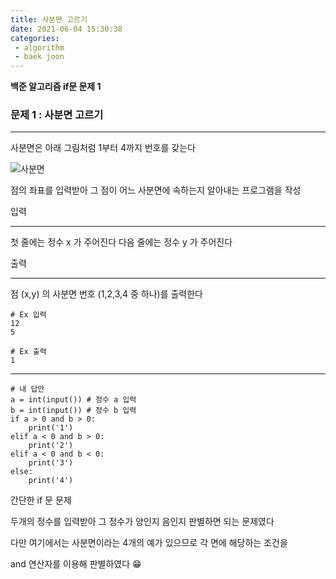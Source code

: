 ```yaml
---
title: 사분면 고르기
date: 2021-06-04 15:30:38
categories: 
 - algorithm
 - baek joon
---
```

**백준 알고리즘 if문 문제 1**

### 문제 1 : 사분면 고르기  
___
사분면은 아래 그림처럼 1부터 4까지 번호를 갖는다  

![사분면](https://user-images.githubusercontent.com/84296244/120756484-4329d980-c54a-11eb-8c40-8ddec8654746.PNG)

점의 좌표를 입력받아 그 점이 어느 사분면에 속하는지 알아내는 프로그램을 작성

입력  
___
첫 줄에는 정수 x 가 주어진다
다음 줄에는 정수 y 가 주어진다  

출력  
___
점 (x,y) 의 사분면 번호 (1,2,3,4 중 하나)를 출력한다

```                             
# Ex 입력         
12
5
```

```
# Ex 출력
1
```
___
```
# 내 답안
a = int(input()) # 정수 a 입력 
b = int(input()) # 정수 b 입력 
if a > 0 and b > 0:
    print('1')
elif a < 0 and b > 0:
    print('2')
elif a < 0 and b < 0:
    print('3')
else:
    print('4')
```

간단한 if 문 문제

두개의 정수를 입력받아 그 정수가 양인지 음인지 판별하면 되는 문제였다  

다만 여기에서는 사분면이라는 4개의 예가 있으므로 각 면에 해당하는 조건을  

and 연산자를 이용해 판별하였다 😁